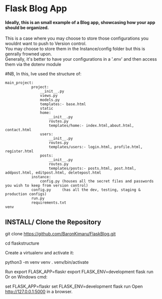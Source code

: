 # Flask Blog App

#### Ideally, this is an small example of a Blog app, showcasing how your app should be organized.
This is a case where you may choose to store those configurations you wouldnt want to push to Version control.\
You may choose to store them in the Instance/config folder but this is genrally frowned upon.\
Generally, it's better to have your configurations in a '.env' and then access them via the dotenv module 

#NB, In this, Ive used the structure of:
```
main_project:
            project:
                __init__.py
                views.py
                models.py
                templates:- base.html
                static
                home:
                    __init__.py
                    routes.py
                    templates/home:- index.html,about.html, contact.html
                users:
                    __init__.py
                    routes.py
                    templates/users:- login.html, profile.html, register.html
                posts:
                    __init__.py
                    routes.py
                    templates/posts:- posts.html, post.html, addpost.html, editpost.html, deletepost.html
            instance:
                config.py (houses all the secret files and passwords you wish to keep from version control)
            config.py     (has all the dev, testing, staging & production configs)
            run.py
            requirements.txt
venv
```

## INSTALL/ Clone the Repository  
git clone https://github.com/BaronKimaru/FlaskBlog.git  
  
cd flaskstructure

Create a virtualenv and activate it:

python3 -m venv venv
. venv/bin/activate

Run
export FLASK_APP=flaskr
export FLASK_ENV=development
flask run
Or on Windows cmd:

set FLASK_APP=flaskr
set FLASK_ENV=development
flask run
Open http://127.0.0.1:5000 in a browser.
